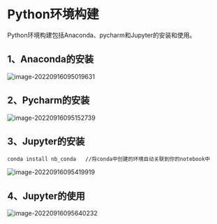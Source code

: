 # Python环境构建

Python环境构建包括Anaconda、pycharm和Jupyter的安装和使用。

## 1、Anaconda的安装

![image-20220916095019631](https://cdn.jsdelivr.net/gh/Perryen/Typora_Picture//img/202209160950777.png)

## 2、Pycharm的安装

![image-20220916095152739](https://cdn.jsdelivr.net/gh/Perryen/Typora_Picture//img/202209160951796.png)

## 3、Jupyter的安装

```
conda install nb_conda   //将conda中创建的环境自动关联到你的notebook中
```

![image-20220916095419919](https://cdn.jsdelivr.net/gh/Perryen/Typora_Picture//img/202209160954997.png)

## 4、Jupyter的使用

![image-20220916095640232](https://cdn.jsdelivr.net/gh/Perryen/Typora_Picture//img/202209160956323.png)

